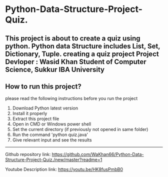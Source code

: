 # Python-Data-Structure-Project-Quiz.
This project is about to create a  quiz using python. Python data Structure includes List, Set, Dictionary, Tuple.
creating a quiz project 
Project Devloper : Wasid Khan
Student of Computer Science, Sukkur IBA University
----------------------------------
How to run this project?
------------------------------------
please read the following instructions before you run  the project
1) Download Python latest version
2) Install it properly
3) Extract this project file 
4) Open in CMD or Windows power shell
5) Set the current directory (if previously not opened in same folder)
6) Run the command	'python quiz.java'
7) Give relevant input and see the results
--------------------------------------------------------------------
Github repository link:
		https://github.com/WaKhan66/Python-Data-Structure-Project-Quiz./new/master?readme=1
		
		
Youtube Description link:
	https://youtu.be/HK8fusPmbB0
		

